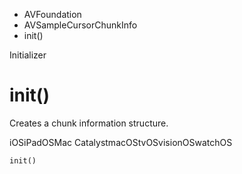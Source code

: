 

- AVFoundation
- AVSampleCursorChunkInfo
-  init() 

Initializer

# init()

Creates a chunk information structure.

iOSiPadOSMac CatalystmacOStvOSvisionOSwatchOS

``` source
init()
```

